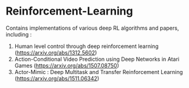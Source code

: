# Reinforcement-Learning
Contains implementations of various deep RL algorithms and papers, including :

  1. Human level control through deep reinforcement learning (https://arxiv.org/abs/1312.5602)
  2. Action-Conditional Video Prediction using Deep Networks in Atari Games (https://arxiv.org/abs/1507.08750)
  3. Actor-Mimic : Deep Multitask and Transfer Reinforcement Learning (https://arxiv.org/abs/1511.06342)
